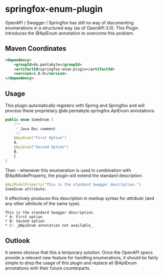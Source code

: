 # springfox-enum-plugin

OpenAPI / Swagger / Springfox has still no way of documenting enumerations in a structured way (as of OpenAPI 3.0). This Plugin introduces the @ApiEnum annotation to overcome this problem.

## Maven Coordinates

```xml
<dependency>
	<groupId>de.pentabyte</groupId>
	<artifactId>springfox-enum-plugin</artifactId>
	<version>1.0.0</version>
</dependency>
```

## Usage

This plugin automatically registers with Spring and Springfox and will process these proprietary @de.pentabyte.springfox.ApiEnum annotations:

```java
public enum SomeEnum {
	/**
	 * Java Doc comment
	 */
	@ApiEnum("First Option")
	A,
	@ApiEnum("Second Option")
	B,
	C
}
```

Then - whenever this enumeration is used in combination with @ApiModelProperty, the plugin will extend the standard description.

```java
@ApiModelProperty("This is the standard Swagger description.")
SomeEnum attribute;
```

It effectively produces this description in markup syntax for _attribute_ (and any other attribute of the same type).

```
This is the standard Swagger description.
* A: First option
* B: Second option
* C: _@ApiEnum annotation not available_
```

## Outlook

It seems obvious that this a temporary solution. Once the OpenAPI specs provide a relevant new feature for handling enumerations, it should be fairly simple to drop the usage of this plugin and replace all @ApiEnum annotations with their future counterparts.